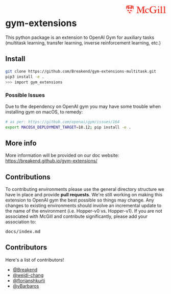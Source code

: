 <img src="assets/Mcgill.png" width=25% align="right" />


# gym-extensions
This python package is an extension to OpenAI Gym for auxiliary tasks (multitask learning, transfer learning, inverse reinforcement learning, etc.)

## Install

```bash
git clone https://github.com/Breakend/gym-extensions-multitask.git
pip3 install -e .
>>> import gym_extensions
```

### Possible Issues

Due to the dependency on OpenAI gym you may have some trouble when installing gym on macOS, to remedy:

```bash
# as per: https://github.com/openai/gym/issues/164
export MACOSX_DEPLOYMENT_TARGET=10.12; pip install -e .
```

## More info

More information will be provided on our doc website: https://breakend.github.io/gym-extensions/

## Contributions

To contributing environments please use the general directory structure we have in place and provide **pull requests**. We're still working on making this extension to OpenAI gym the best possible so things may change. Any changes to existing environments should involve an incremental update to the name of the environment (i.e. Hopper-v0 vs. Hopper-v1). If you are not associated with McGill and contribute significantly, please add your association to:

<pre>docs/index.md</pre>

## Contributors

Here's a list of contributors!

+ <a href="https://github.com/Breakend">@Breakend</a>
+ <a href="https://github.com/weidi-chang">@weidi-chang</a>
+ <a href="https://github.com/florianshkurti">@florianshkurti</a>
+ <a href="https://github.com/vBarbaros">@vBarbaros</a>
